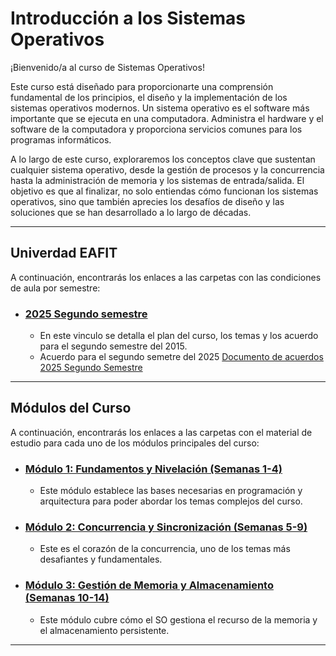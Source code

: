 # Introducción a los Sistemas Operativos

¡Bienvenido/a al curso de Sistemas Operativos!

Este curso está diseñado para proporcionarte una comprensión fundamental de los principios, el diseño y la implementación de los sistemas operativos modernos. Un sistema operativo es el software más importante que se ejecuta en una computadora. Administra el hardware y el software de la computadora y proporciona servicios comunes para los programas informáticos.

A lo largo de este curso, exploraremos los conceptos clave que sustentan cualquier sistema operativo, desde la gestión de procesos y la concurrencia hasta la administración de memoria y los sistemas de entrada/salida. El objetivo es que al finalizar, no solo entiendas cómo funcionan los sistemas operativos, sino que también aprecies los desafíos de diseño y las soluciones que se han desarrollado a lo largo de décadas.

---

## Univerdad EAFIT
A continuación, encontrarás los enlaces a las carpetas con las condiciones de aula por semestre:

* ### [2025 Segundo semestre](./plan_aula/2025/programa.md)
    * En este vinculo se detalla el plan del curso, los temas y los acuerdo para el segundo semestre del 2015.
    * Acuerdo para el segundo semetre del 2025 [Documento de acuerdos 2025 Segundo Semestre](./plan_aula/2025/acuerdos.md)

---

## Módulos del Curso

A continuación, encontrarás los enlaces a las carpetas con el material de estudio para cada uno de los módulos principales del curso:

* ### [Módulo 1: Fundamentos y Nivelación (Semanas 1-4)]((./modulos/1_introduccion))
   * Este módulo establece las bases necesarias en programación y arquitectura para poder abordar los temas complejos del curso. 

* ### [Módulo 2: Concurrencia y Sincronización (Semanas 5-9)](./modulos/2_concurrencia_sincronizacion)
   * Este es el corazón de la concurrencia, uno de los temas más desafiantes y fundamentales. 

* ### [Módulo 3: Gestión de Memoria y Almacenamiento (Semanas 10-14)](./modulos/3_memoria_almacenamiento)
   * Este módulo cubre cómo el SO gestiona el recurso de la memoria y el almacenamiento persistente.

---

